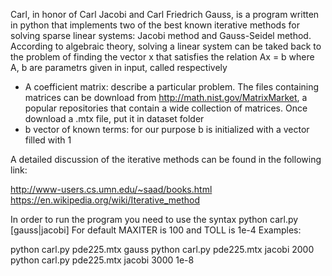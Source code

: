 Carl, in honor of Carl Jacobi and Carl Friedrich Gauss, is a program 
written in python that implements two of the best known iterative methods 
for solving sparse linear systems: Jacobi method and Gauss-Seidel method.
According to algebraic theory, solving a linear system can be taked back to 
the problem of finding the vector x that satisfies the relation 
			   Ax = b
where A, b are parametrs given in input, called respectively
- A coefficient matrix: describe a particular problem. The files containing matrices
		        can be download from http://math.nist.gov/MatrixMarket, a popular
		        repositories that contain a wide collection of matrices.
			Once download a .mtx file, put it in dataset folder
- b vector of known terms: for our purpose b is initialized with a vector filled with 1

A detailed discussion of the iterative methods can be found in the 
following link:

http://www-users.cs.umn.edu/~saad/books.html
https://en.wikipedia.org/wiki/Iterative_method

In order to run the program you need to use the syntax
python carl.py <mtx file> [gauss|jacobi] <MAXITER> <TOLL>
For default MAXITER is 100 and TOLL is 1e-4
Examples:

python carl.py pde225.mtx gauss
python carl.py pde225.mtx jacobi 2000 
python carl.py pde225.mtx jacobi 3000 1e-8
